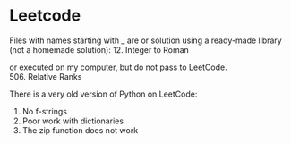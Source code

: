 # Leetcode

Files with names starting with _ are 
or solution using a ready-made library (not a homemade solution): 
12. Integer to Roman


or executed on my computer, but do not pass to LeetCode.                 
506. Relative Ranks              

There is a very old version of Python on LeetCode:                
1) No f-strings                    
2) Poor work with dictionaries               
3) The zip function does not work               
